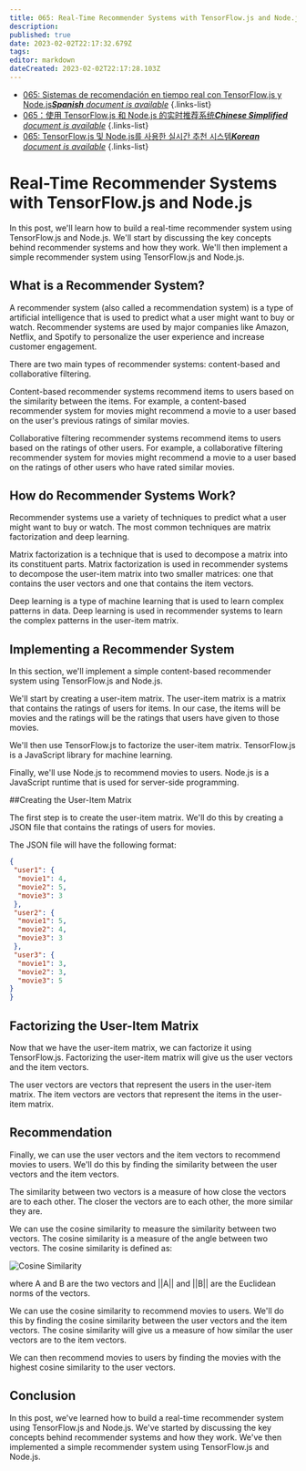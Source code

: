 ```yaml
---
title: 065: Real-Time Recommender Systems with TensorFlow.js and Node.js
description: 
published: true
date: 2023-02-02T22:17:32.679Z
tags: 
editor: markdown
dateCreated: 2023-02-02T22:17:28.103Z
---
```


- [065: Sistemas de recomendación en tiempo real con TensorFlow.js y Node.js***Spanish** document is available*](/es/Knowledge-base/TensorFlow-js/Learning/065-real-time-recommender-systems-with-tensorflow-js-and-node-js)
{.links-list}
- [065：使用 TensorFlow.js 和 Node.js 的实时推荐系统***Chinese Simplified** document is available*](/zh/Knowledge-base/TensorFlow-js/Learning/065-real-time-recommender-systems-with-tensorflow-js-and-node-js)
{.links-list}
- [065: TensorFlow.js 및 Node.js를 사용한 실시간 추천 시스템***Korean** document is available*](/ko/Knowledge-base/TensorFlow-js/Learning/065-real-time-recommender-systems-with-tensorflow-js-and-node-js)
{.links-list}


# Real-Time Recommender Systems with TensorFlow.js and Node.js

In this post, we'll learn how to build a real-time recommender system using TensorFlow.js and Node.js. We'll start by discussing the key concepts behind recommender systems and how they work. We'll then implement a simple recommender system using TensorFlow.js and Node.js.

## What is a Recommender System?

A recommender system (also called a recommendation system) is a type of artificial intelligence that is used to predict what a user might want to buy or watch. Recommender systems are used by major companies like Amazon, Netflix, and Spotify to personalize the user experience and increase customer engagement.

There are two main types of recommender systems: content-based and collaborative filtering.

Content-based recommender systems recommend items to users based on the similarity between the items. For example, a content-based recommender system for movies might recommend a movie to a user based on the user's previous ratings of similar movies.

Collaborative filtering recommender systems recommend items to users based on the ratings of other users. For example, a collaborative filtering recommender system for movies might recommend a movie to a user based on the ratings of other users who have rated similar movies.

## How do Recommender Systems Work?

Recommender systems use a variety of techniques to predict what a user might want to buy or watch. The most common techniques are matrix factorization and deep learning.

Matrix factorization is a technique that is used to decompose a matrix into its constituent parts. Matrix factorization is used in recommender systems to decompose the user-item matrix into two smaller matrices: one that contains the user vectors and one that contains the item vectors.

Deep learning is a type of machine learning that is used to learn complex patterns in data. Deep learning is used in recommender systems to learn the complex patterns in the user-item matrix.

## Implementing a Recommender System

In this section, we'll implement a simple content-based recommender system using TensorFlow.js and Node.js.

We'll start by creating a user-item matrix. The user-item matrix is a matrix that contains the ratings of users for items. In our case, the items will be movies and the ratings will be the ratings that users have given to those movies.

We'll then use TensorFlow.js to factorize the user-item matrix. TensorFlow.js is a JavaScript library for machine learning.

Finally, we'll use Node.js to recommend movies to users. Node.js is a JavaScript runtime that is used for server-side programming.

##Creating the User-Item Matrix

The first step is to create the user-item matrix. We'll do this by creating a JSON file that contains the ratings of users for movies.

The JSON file will have the following format:

```json
{
 "user1": {
  "movie1": 4,
  "movie2": 5,
  "movie3": 3
 },
 "user2": {
  "movie1": 5,
  "movie2": 4,
  "movie3": 3
 },
 "user3": {
  "movie1": 3,
  "movie2": 3,
  "movie3": 5
}
}
```

## Factorizing the User-Item Matrix

Now that we have the user-item matrix, we can factorize it using TensorFlow.js. Factorizing the user-item matrix will give us the user vectors and the item vectors.

The user vectors are vectors that represent the users in the user-item matrix. The item vectors are vectors that represent the items in the user-item matrix.

## Recommendation

Finally, we can use the user vectors and the item vectors to recommend movies to users. We'll do this by finding the similarity between the user vectors and the item vectors.

The similarity between two vectors is a measure of how close the vectors are to each other. The closer the vectors are to each other, the more similar they are.

We can use the cosine similarity to measure the similarity between two vectors. The cosine similarity is a measure of the angle between two vectors. The cosine similarity is defined as:

![Cosine Similarity](https://wikimedia.org/api/rest_v1/media/math/render/svg/bc28c1e82ea0fd1caec6e9eaa86bbfff1a03b2b4)

where A and B are the two vectors and ||A|| and ||B|| are the Euclidean norms of the vectors.

We can use the cosine similarity to recommend movies to users. We'll do this by finding the cosine similarity between the user vectors and the item vectors. The cosine similarity will give us a measure of how similar the user vectors are to the item vectors.

We can then recommend movies to users by finding the movies with the highest cosine similarity to the user vectors.

## Conclusion

In this post, we've learned how to build a real-time recommender system using TensorFlow.js and Node.js. We've started by discussing the key concepts behind recommender systems and how they work. We've then implemented a simple recommender system using TensorFlow.js and Node.js.